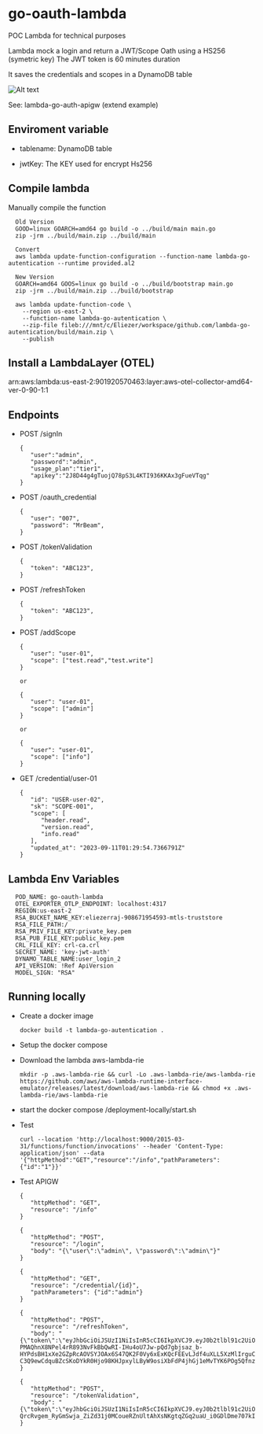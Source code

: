 # go-oauth-lambda

POC Lambda for technical purposes

Lambda mock a login and return a JWT/Scope Oath using a HS256 (symetric key) The JWT token is 60 minutes duration

It saves the credentials and scopes in a DynamoDB table

![Alt text](/assets/image.png)

See: lambda-go-auth-apigw (extend example)

## Enviroment variable

+ tablename: DynamoDB table

+ jwtKey: The KEY used for encrypt Hs256

## Compile lambda

   Manually compile the function

      Old Version 
      GOOD=linux GOARCH=amd64 go build -o ../build/main main.go
      zip -jrm ../build/main.zip ../build/main

      Convert
      aws lambda update-function-configuration --function-name lambda-go-autentication --runtime provided.al2

      New Version
      GOARCH=amd64 GOOS=linux go build -o ../build/bootstrap main.go
      zip -jrm ../build/main.zip ../build/bootstrap

      aws lambda update-function-code \
        --region us-east-2 \
        --function-name lambda-go-autentication \
        --zip-file fileb:///mnt/c/Eliezer/workspace/github.com/lambda-go-autentication/build/main.zip \
        --publish

## Install a LambdaLayer (OTEL)

arn:aws:lambda:us-east-2:901920570463:layer:aws-otel-collector-amd64-ver-0-90-1:1

## Endpoints

+ POST /signIn

      {
         "user":"admin",
         "password":"admin",
         "usage_plan":"tier1",
         "apikey":"2J8D44g4gTuojQ78pS3L4KTI936KKAx3gFueVTqg"
      }

+ POST /oauth_credential

      {
         "user": "007",
         "password": "MrBeam",
      }

+ POST /tokenValidation

      {
         "token": "ABC123",
      }

+ POST /refreshToken

      {
         "token": "ABC123",
      }

+ POST /addScope

      {
         "user": "user-01",
         "scope": ["test.read","test.write"]
      }

      or

      {
         "user": "user-01",
         "scope": ["admin"]
      }

      or

      {
         "user": "user-01",
         "scope": ["info"]
      }

+ GET /credential/user-01

      {
         "id": "USER-user-02",
         "sk": "SCOPE-001",
         "scope": [
            "header.read",
            "version.read",
            "info.read"
         ],
         "updated_at": "2023-09-11T01:29:54.7366791Z"
      }

## Lambda Env Variables

      POD_NAME: go-oauth-lambda
      OTEL_EXPORTER_OTLP_ENDPOINT: localhost:4317
      REGION:us-east-2
      RSA_BUCKET_NAME_KEY:eliezerraj-908671954593-mtls-truststore
      RSA_FILE_PATH:/
      RSA_PRIV_FILE_KEY:private_key.pem
      RSA_PUB_FILE_KEY:public_key.pem
      CRL_FILE_KEY: crl-ca.crl
      SECRET_NAME: 'key-jwt-auth'
      DYNAMO_TABLE_NAME:user_login_2
      API_VERSION: !Ref ApiVersion
      MODEL_SIGN: "RSA"

## Running locally

+ Create a docker image

      docker build -t lambda-go-autentication .

+ Setup the docker compose
+ Download the lambda aws-lambda-rie

      mkdir -p .aws-lambda-rie && curl -Lo .aws-lambda-rie/aws-lambda-rie https://github.com/aws/aws-lambda-runtime-interface-emulator/releases/latest/download/aws-lambda-rie && chmod +x .aws-lambda-rie/aws-lambda-rie

+ start the docker compose
   /deployment-locally/start.sh

+ Test

      curl --location 'http://localhost:9000/2015-03-31/functions/function/invocations' --header 'Content-Type: application/json' --data '{"httpMethod":"GET","resource":"/info","pathParameters": {"id":"1"}}'

+ Test APIGW

      {
         "httpMethod": "GET",
         "resource": "/info"
      }

      {
         "httpMethod": "POST",
         "resource": "/login",
         "body": "{\"user\":\"admin\", \"password\":\"admin\"}"
      }

      {
         "httpMethod": "GET",
         "resource": "/credential/{id}",
         "pathParameters": {"id":"admin"}
      }

      {
         "httpMethod": "POST",
         "resource": "/refreshToken",
         "body": "{\"token\":\"eyJhbGciOiJSUzI1NiIsInR5cCI6IkpXVCJ9.eyJ0b2tlbl91c2UiOiJhY2Nlc3MtcnNhIiwiaXNzIjoibGFtYmRhLWdvLWF1dGVudGljYXRpb24iLCJ2ZXJzaW9uIjoiMiIsImp3dF9pZCI6IjkxNTNkNGU3LTljZWItNDRjMC1iZGRjLTM3ZWUyMzM0NzgzOCIsInVzZXJuYW1lIjoiYWRtaW4iLCJzY29wZSI6WyJhZG1pbiJdLCJleHAiOjE3MzM4MTgxNzF9.X_vKruOsgZZEBHJsz5OEzSIPDtpR6xW_824zJDWYsiZ8FMKHsGwWpsbYbqwJgOCnPlqX2_cDbNg89BCOXBiaP8oE_H97Z-PMAQhnX8NPel4rR893NvFkBbQwRI-IHu4oU7Jw-pQd7gbjsaz_b-HYPdsBH1xXe2GZpRcAOVSYJOAx6S47QK2F0Vy6xExKQcFEEvLJdf4uXLL5XzMlIrguC8SM6ObsDWiWr8iJa5bh9fYN4GjZ_n2ssjYrFnX-C3Q9ewCdquBZcSKoDYkR0Hjo98KHJpxylLByW9osiXbFdP4jhGj1eMvTYK6POg5Qfnz1LpGO3g30q7vxBN9fhn4NDQ\"}"
      }

      {
         "httpMethod": "POST",
         "resource": "/tokenValidation",
         "body": "{\"token\":\"eyJhbGciOiJSUzI1NiIsInR5cCI6IkpXVCJ9.eyJ0b2tlbl91c2UiOiJhY2Nlc3MtcnNhIiwiaXNzIjoibGFtYmRhLWdvLWF1dGVudGljYXRpb24iLCJ2ZXJzaW9uIjoiMiIsImp3dF9pZCI6IjRlMjFmYmJjLWNhOGYtNDczMi05YjJlLTE0Nzc3NTIwMDViYyIsInVzZXJuYW1lIjoiYWRtaW4iLCJzY29wZSI6WyJhZG1pbiJdLCJleHAiOjE3MzM4MTU4MTl9.AZXgxpidbeTRoLLFQCIZW16izopIWsUuO7EYu4V4JZ_byqHKftbfrockSh820u4DOwmnRufCjoe_t7akB9RPUyrXYBCunQipQy9TQhyvBDRX0qmv4krM7C_zXCyh8gdeaJG67p1bOctItJp6KCfANqd_TgITwB86luuzHHqpv5FMfg5AIQS15jXzSClb6D3_0hurooWT9WR2nIY1eByYl-QrcRvgem_RyGmSwja_ZiZd31j0MCoueRZnUltAhXsNKgtqZGq2uaU_i0GDlDme707kIk8QJLPZqOSmbYRnBFA5bWtIXQPtGRkMZlNknxS1yKN92pGsZlj4ORJFuiZ1Bg\"}"
      }
